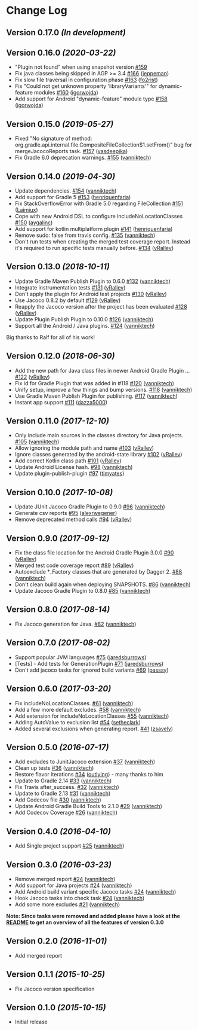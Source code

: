 # Change Log

Version 0.17.0 *(In development)*
---------------------------------

Version 0.16.0 *(2020-03-22)*
-----------------------------

- "Plugin not found" when using snapshot version [\#159](https://github.com/vanniktech/gradle-android-junit-jacoco-plugin/issues/159)
- Fix java classes being skipped in AGP \>= 3.4 [\#166](https://github.com/vanniktech/gradle-android-junit-jacoco-plugin/pull/166) ([jeppeman](https://github.com/jeppeman))
- Fix slow file traversal in configuration phase [\#163](https://github.com/vanniktech/gradle-android-junit-jacoco-plugin/pull/163) ([fo2rist](https://github.com/fo2rist))
- Fix "Could not get unknown property 'libraryVariants'" for dynamic-feature modules [\#160](https://github.com/vanniktech/gradle-android-junit-jacoco-plugin/pull/160) ([igorwojda](https://github.com/igorwojda))
- Add support for Android "dynamic-feature" module type [\#158](https://github.com/vanniktech/gradle-android-junit-jacoco-plugin/pull/158) ([igorwojda](https://github.com/igorwojda))

Version 0.15.0 *(2019-05-27)*
-----------------------------

- Fixed "No signature of method: org.gradle.api.internal.file.CompositeFileCollection$1.setFrom\(\)" bug for mergeJacocoReports task. [\#157](https://github.com/vanniktech/gradle-android-junit-jacoco-plugin/pull/157) ([vasdeepika](https://github.com/vasdeepika))
- Fix Gradle 6.0 deprecation warnings. [\#155](https://github.com/vanniktech/gradle-android-junit-jacoco-plugin/pull/155) ([vanniktech](https://github.com/vanniktech))

Version 0.14.0 *(2019-04-30)*
-----------------------------

- Update dependencies. [\#154](https://github.com/vanniktech/gradle-android-junit-jacoco-plugin/pull/154) ([vanniktech](https://github.com/vanniktech))
- Add support for Gradle 5 [\#153](https://github.com/vanniktech/gradle-android-junit-jacoco-plugin/pull/153) ([henriquenfaria](https://github.com/henriquenfaria))
- Fix StackOverflowError with Gradle 5.0 regarding FileCollection [\#151](https://github.com/vanniktech/gradle-android-junit-jacoco-plugin/pull/151) ([Laimiux](https://github.com/Laimiux))
- Cope with new Android DSL to configure includeNoLocationClasses [\#150](https://github.com/vanniktech/gradle-android-junit-jacoco-plugin/pull/150) ([aygalinc](https://github.com/aygalinc))
- Add support for kotlin multiplatform plugin [\#141](https://github.com/vanniktech/gradle-android-junit-jacoco-plugin/pull/141) ([henriquenfaria](https://github.com/henriquenfaria))
- Remove sudo: false from travis config. [\#135](https://github.com/vanniktech/gradle-android-junit-jacoco-plugin/pull/135) ([vanniktech](https://github.com/vanniktech))
- Don't run tests when creating the merged test coverage report. Instead it's required to run specific tests manually before. [\#134](https://github.com/vanniktech/gradle-android-junit-jacoco-plugin/pull/134) ([vRallev](https://github.com/vRallev))

Version 0.13.0 *(2018-10-11)*
-----------------------------

- Update Gradle Maven Publish Plugin to 0.6.0 [\#132](https://github.com/vanniktech/gradle-android-junit-jacoco-plugin/pull/132) ([vanniktech](https://github.com/vanniktech))
- Integrate instrumentation tests [\#131](https://github.com/vanniktech/gradle-android-junit-jacoco-plugin/pull/131) ([vRallev](https://github.com/vRallev))
- Don't apply the plugin for Android test projects [\#130](https://github.com/vanniktech/gradle-android-junit-jacoco-plugin/pull/130) ([vRallev](https://github.com/vRallev))
- Use Jacoco 0.8.2 by default [\#129](https://github.com/vanniktech/gradle-android-junit-jacoco-plugin/pull/129) ([vRallev](https://github.com/vRallev))
- Reapply the Jacoco version after the project has been evaluated [\#128](https://github.com/vanniktech/gradle-android-junit-jacoco-plugin/pull/128) ([vRallev](https://github.com/vRallev))
- Update Plugin Publish Plugin to 0.10.0 [\#126](https://github.com/vanniktech/gradle-android-junit-jacoco-plugin/pull/126) ([vanniktech](https://github.com/vanniktech))
- Support all the Android / Java plugins. [\#124](https://github.com/vanniktech/gradle-android-junit-jacoco-plugin/pull/124) ([vanniktech](https://github.com/vanniktech))

Big thanks to Ralf for all of his work!

Version 0.12.0 *(2018-06-30)*
-----------------------------

- Add the new path for Java class files in newer Android Gradle Plugin … [\#122](https://github.com/vanniktech/gradle-android-junit-jacoco-plugin/pull/122) ([vRallev](https://github.com/vRallev))
- Fix id for Gradle Plugin that was added in \#118 [\#120](https://github.com/vanniktech/gradle-android-junit-jacoco-plugin/pull/120) ([vanniktech](https://github.com/vanniktech))
- Unify setup, improve a few things and bump versions. [\#118](https://github.com/vanniktech/gradle-android-junit-jacoco-plugin/pull/118) ([vanniktech](https://github.com/vanniktech))
- Use Gradle Maven Publish Plugin for publishing. [\#117](https://github.com/vanniktech/gradle-android-junit-jacoco-plugin/pull/117) ([vanniktech](https://github.com/vanniktech))
- Instant app support [\#111](https://github.com/vanniktech/gradle-android-junit-jacoco-plugin/pull/111) ([dazza5000](https://github.com/dazza5000))

Version 0.11.0 *(2017-12-10)*
-----------------------------

- Only include main sources in the classes directory for Java projects. [\#105](https://github.com/vanniktech/gradle-android-junit-jacoco-plugin/pull/105) ([vanniktech](https://github.com/vanniktech))
- Allow ignoring the module path and name [\#103](https://github.com/vanniktech/gradle-android-junit-jacoco-plugin/pull/103) ([vRallev](https://github.com/vRallev))
- Ignore classes generated by the android-state library [\#102](https://github.com/vanniktech/gradle-android-junit-jacoco-plugin/pull/102) ([vRallev](https://github.com/vRallev))
- Add correct Kotlin class path [\#101](https://github.com/vanniktech/gradle-android-junit-jacoco-plugin/pull/101) ([vRallev](https://github.com/vRallev))
- Update Android License hash. [\#98](https://github.com/vanniktech/gradle-android-junit-jacoco-plugin/pull/98) ([vanniktech](https://github.com/vanniktech))
- Update plugin-publish-plugin [\#97](https://github.com/vanniktech/gradle-android-junit-jacoco-plugin/pull/97) ([timyates](https://github.com/timyates))

Version 0.10.0 *(2017-10-08)*
-----------------------------

- Update JUnit Jacoco Gradle Plugin to 0.9.0 [\#96](https://github.com/vanniktech/gradle-android-junit-jacoco-plugin/pull/96) ([vanniktech](https://github.com/vanniktech))
- Generate csv reports [\#95](https://github.com/vanniktech/gradle-android-junit-jacoco-plugin/pull/95) ([alexrwegener](https://github.com/alexrwegener))
- Remove deprecated method calls [\#94](https://github.com/vanniktech/gradle-android-junit-jacoco-plugin/pull/94) ([vRallev](https://github.com/vRallev))

Version 0.9.0 *(2017-09-12)*
----------------------------

- Fix the class file location for the Android Gradle Plugin 3.0.0 [\#90](https://github.com/vanniktech/gradle-android-junit-jacoco-plugin/pull/90) ([vRallev](https://github.com/vRallev))
- Merged test code coverage report [\#89](https://github.com/vanniktech/gradle-android-junit-jacoco-plugin/pull/89) ([vRallev](https://github.com/vRallev))
- Autoexclude \*\_Factory classes that are generated by Dagger 2. [\#88](https://github.com/vanniktech/gradle-android-junit-jacoco-plugin/pull/88) ([vanniktech](https://github.com/vanniktech))
- Don't clean build again when deploying SNAPSHOTS. [\#86](https://github.com/vanniktech/gradle-android-junit-jacoco-plugin/pull/86) ([vanniktech](https://github.com/vanniktech))
- Update Jacoco Gradle Plugin to 0.8.0 [\#85](https://github.com/vanniktech/gradle-android-junit-jacoco-plugin/pull/85) ([vanniktech](https://github.com/vanniktech))

Version 0.8.0 *(2017-08-14)*
----------------------------

- Fix Jacoco generation for Java. [\#82](https://github.com/vanniktech/gradle-android-junit-jacoco-plugin/pull/82) ([vanniktech](https://github.com/vanniktech))

Version 0.7.0 *(2017-08-02)*
----------------------------

- Support popular JVM languages [\#75](https://github.com/vanniktech/gradle-android-junit-jacoco-plugin/pull/75) ([jaredsburrows](https://github.com/jaredsburrows))
- \[Tests\] - Add tests for GenerationPlugin [\#71](https://github.com/vanniktech/gradle-android-junit-jacoco-plugin/pull/71) ([jaredsburrows](https://github.com/jaredsburrows))
- Don't add jacoco tasks for ignored build variants [\#69](https://github.com/vanniktech/gradle-android-junit-jacoco-plugin/pull/69) ([passsy](https://github.com/passsy))

Version 0.6.0 *(2017-03-20)*
----------------------------

- Fix includeNoLocationClasses. [\#61](https://github.com/vanniktech/gradle-android-junit-jacoco-plugin/pull/61) ([vanniktech](https://github.com/vanniktech))
- Add a few more default excludes. [\#58](https://github.com/vanniktech/gradle-android-junit-jacoco-plugin/pull/58) ([vanniktech](https://github.com/vanniktech))
- Add extension for includeNoLocationClasses [\#55](https://github.com/vanniktech/gradle-android-junit-jacoco-plugin/pull/55) ([vanniktech](https://github.com/vanniktech))
- Adding AutoValue to exclusion list [\#54](https://github.com/vanniktech/gradle-android-junit-jacoco-plugin/pull/54) ([setheclark](https://github.com/setheclark))
- Added several exclusions when generating report. [\#41](https://github.com/vanniktech/gradle-android-junit-jacoco-plugin/pull/41) ([zsavely](https://github.com/zsavely))

Version 0.5.0 *(2016-07-17)*
----------------------------

- Add excludes to JunitJacoco extension [\#37](https://github.com/vanniktech/gradle-android-junit-jacoco-plugin/pull/37) ([vanniktech](https://github.com/vanniktech))
- Clean up tests [\#36](https://github.com/vanniktech/gradle-android-junit-jacoco-plugin/pull/36) ([vanniktech](https://github.com/vanniktech))
- Restore flavor iterations [\#34](https://github.com/vanniktech/gradle-android-junit-jacoco-plugin/pull/34) ([outlying](https://github.com/outlying)) - many thanks to him
- Update to Gradle 2.14 [\#33](https://github.com/vanniktech/gradle-android-junit-jacoco-plugin/pull/33) ([vanniktech](https://github.com/vanniktech))
- Fix Travis after\_success. [\#32](https://github.com/vanniktech/gradle-android-junit-jacoco-plugin/pull/32) ([vanniktech](https://github.com/vanniktech))
- Update to Gradle 2.13 [\#31](https://github.com/vanniktech/gradle-android-junit-jacoco-plugin/pull/31) ([vanniktech](https://github.com/vanniktech))
- Add Codecov file [\#30](https://github.com/vanniktech/gradle-android-junit-jacoco-plugin/pull/30) ([vanniktech](https://github.com/vanniktech))
- Update Android Gradle Build Tools to 2.1.0 [\#29](https://github.com/vanniktech/gradle-android-junit-jacoco-plugin/pull/29) ([vanniktech](https://github.com/vanniktech))
- Add Codecov Coverage [\#26](https://github.com/vanniktech/gradle-android-junit-jacoco-plugin/pull/26) ([vanniktech](https://github.com/vanniktech))

Version 0.4.0 *(2016-04-10)*
--------------------------------

- Add Single project support [\#25](https://github.com/vanniktech/gradle-android-junit-jacoco-plugin/pull/25) ([vanniktech](https://github.com/vanniktech))

Version 0.3.0 *(2016-03-23)*
--------------------------------

- Remove merged report [\#24](https://github.com/vanniktech/OnActivityResult/pull/24) ([vanniktech](https://github.com/vanniktech))
- Add support for Java projects [\#24](https://github.com/vanniktech/OnActivityResult/pull/24) ([vanniktech](https://github.com/vanniktech))
- Add Android build variant specific Jacoco tasks [\#24](https://github.com/vanniktech/OnActivityResult/pull/24) ([vanniktech](https://github.com/vanniktech))
- Hook Jacoco tasks into check task [\#24](https://github.com/vanniktech/OnActivityResult/pull/24) ([vanniktech](https://github.com/vanniktech))
- Add some more excludes [\#21](https://github.com/vanniktech/gradle-android-junit-jacoco-plugin/pull/21) ([vanniktech](https://github.com/vanniktech))

**Note: Since tasks were removed and added please have a look at the [README](README.md) to get an overview of all the features of version 0.3.0**

Version 0.2.0 *(2016-11-01)*
----------------------------

- Add merged report

Version 0.1.1 *(2015-10-25)*
----------------------------

- Fix Jacoco version specification

Version 0.1.0 *(2015-10-15)*
----------------------------

- Initial release
